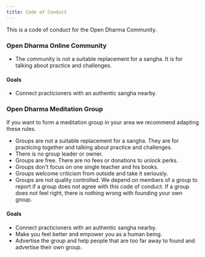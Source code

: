 ```yaml
---
title: Code of Conduct
---
```

This is a code of conduct for the Open Dharma Community.

### Open Dharma Online Community
- The community is not a suitable replacement for a sangha. It is for talking about practice and challenges.

#### Goals
- Connect practicioners with an authentic sangha nearby.

### Open Dharma Meditation Group
If you want to form a meditation group in your area we recommend adapting these rules.

- Groups are not a suitable replacement for a sangha. They are for practicing together and talking about practice and challenges.
- There is no group leader or owner.
- Groups are free. There are no fees or donations to unlock perks.
- Groups don't focus on one single teacher and his books.
- Groups welcome criticism from outside and take it seriously.
- Groups are not quality controlled. We depend on members of a group to report if a group does not agree with this code of conduct. If a group does not feel right, there is nothing wrong with founding your own group.

#### Goals
- Connect practicioners with an authentic sangha nearby.
- Make you feel better and empower you as a human being.
- Advertise the group and help people that are too far away to found and advertise their own group.
